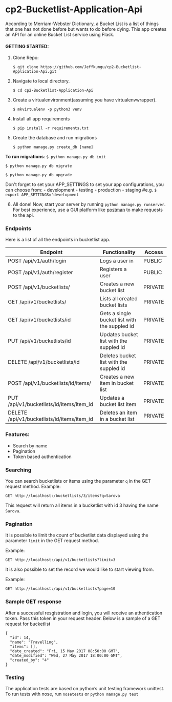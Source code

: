 # cp2-Bucketlist-Application-Api

According to Merriam-Webster Dictionary, a Bucket List is a list of things that one has not done before but wants to do before dying. This app creates an API for an online Bucket List service using Flask.

#### GETTING STARTED:

1. Clone Repo:

    ```
    $ git clone https://github.com/Jeffkungu/cp2-Bucketlist-Application-Api.git
    ```
2. Navigate to local directory.

    ```
    $ cd cp2-Bucketlist-Application-Api
    ```
3. Create a virtualenvironment(assuming you have virtualenvwrapper).

    ```
    $ mkvirtualenv -p python3 venv
    ```
4. Install all app requirements

    ```
    $ pip install -r requirements.txt
    ```

5. Create the database and run migrations

    ```
    $ python manage.py create_db [name]
    ```

**To run migrations**:
   `$ python manage.py db init`

   `$ python manage.py db migrate`

   `$ python manage.py db upgrade`

Don't forget to set your APP_SETTINGS to set your app configurations, you can choose from:
    - development
    - testing
    - production
    - staging
    #e.g.
    `$ export APP_SETTINGS='development`

 6. All done! Now, start your server by running `python manage.py runserver`. For best experience, use a GUI platform like [postman](https://www.getpostman.com/) to make requests to the api.

### Endpoints

Here is a list of all the endpoints in bucketlist app.

Endpoint | Functionality| Access
------------ | ------------- | -------------
POST /api/v1/auth/login |Logs a user in | PUBLIC
POST /api/v1/auth/register | Registers a user | PUBLIC
POST /api/v1/bucketlists/ | Creates a new bucket list | PRIVATE
GET /api/v1/bucketlists/ | Lists all created bucket lists | PRIVATE
GET /api/v1/bucketlists/id | Gets a single bucket list with the suppled id | PRIVATE
PUT /api/v1/bucketlists/id | Updates bucket list with the suppled id | PRIVATE
DELETE /api/v1/bucketlists/id | Deletes bucket list with the suppled id | PRIVATE
POST /api/v1/bucketlists/id/items/ | Creates a new item in bucket list | PRIVATE
PUT /api/v1/bucketlists/id/items/item_id | Updates a bucket list item | PRIVATE
DELETE /api/v1/bucketlists/id/items/item_id | Deletes an item in a bucket list | PRIVATE

### Features:
* Search by name
* Pagination
* Token based authentication
### Searching

You can search bucketlists or items using the parameter `q` in the GET request method.
Example:

`GET http://localhost:/bucketlists/3/items?q=Sarova`

This request will return all items in a bucketlist with id 3 having the name `Sarova`.

### Pagination

It is possible to limit the count of bucketlist data displayed using the parameter `limit` in the GET request method.

Example:

`GET http://localhost:/api/v1/bucketlists?limit=3`

It is also possible to set the record we would like to start viewing from.

Example:

`GET http://localhost:/api/v1/bucketlists?page=10`

### Sample GET response
After a successful resgistration and login, you will receive an athentication token. Pass this token in your request header.
Below is a sample of a GET request for bucketlist

```
{
  "id": 14,
  "name": "Travelling",
  "items": [],
  "date_created": "Fri, 15 May 2017 08:50:00 GMT",
  "date_modified": "Wed, 27 May 2017 18:00:00 GMT",
  "created_by": "4"
}

```

### Testing
The application tests are based on python’s unit testing framework unittest.
To run tests with nose, run `nosetests` or `python manage.py test`
